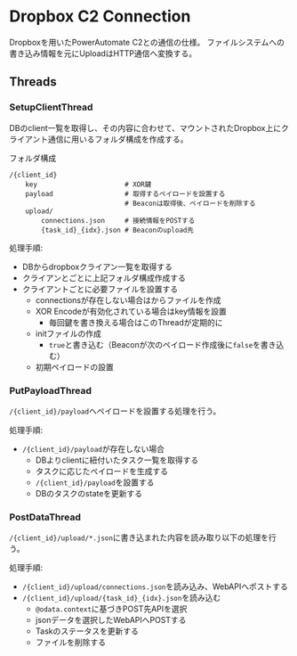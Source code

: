 # Dropbox C2 Connection

Dropboxを用いたPowerAutomate C2との通信の仕様。
ファイルシステムへの書き込み情報を元にUploadはHTTP通信へ変換する。


## Threads

### SetupClientThread

DBのclient一覧を取得し、その内容に合わせて、マウントされたDropbox上にクライアント通信に用いるフォルダ構成を作成する。

フォルダ構成
```
/{client_id}
    key                      # XOR鍵
    payload                  # 取得するペイロードを設置する
                             # Beaconは取得後、ペイロードを削除する
    upload/
        connections.json     # 接続情報をPOSTする
        {task_id}_{idx}.json # Beaconのupload先
```

処理手順:
- DBからdropboxクライアン一覧を取得する
- クライアンとごとに上記フォルダ構成作成する
- クライアントごとに必要ファイルを設置する
    - connectionsが存在しない場合はからファイルを作成
    - XOR Encodeが有効化されている場合はkey情報を設置
        - 毎回鍵を書き換える場合はこのThreadが定期的に
    - initファイルの作成
        - `true`と書き込む（Beaconが次のペイロード作成後に`false`を書き込む）
    - 初期ペイロードの設置

### PutPayloadThread

`/{client_id}/payload`へペイロードを設置する処理を行う。

処理手順:
- `/{client_id}/payload`が存在しない場合
    - DBよりclientに紐付いたタスク一覧を取得する
    - タスクに応じたペイロードを生成する
    - `/{client_id}/payload`を設置する
    - DBのタスクのstateを更新する

### PostDataThread

`/{client_id}/upload/*.json`に書き込まれた内容を読み取り以下の処理を行う。

処理手順:
- `/{client_id}/upload/connections.json`を読み込み、WebAPIへポストする
- `/{client_id}/upload/{task_id}_{idx}.json`を読み込む
    - `@odata.context`に基づきPOST先APIを選択
    - jsonデータを選択したWebAPIへPOSTする
    - Taskのステータスを更新する
    - ファイルを削除する
